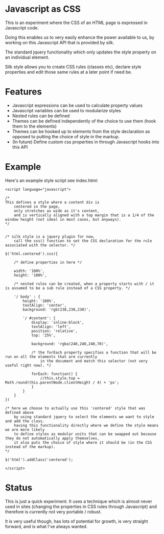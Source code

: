 # Javascript as CSS

This is an experiment where the CSS of an HTML page is expressed in Javascript code.

Doing this enables us to very easily enhance the power available to us, by working on this Javascript API that is provided by silk.

The standard jquery functionality which only updates the style property on an individual element.

Silk style allows you to create CSS rules (classes etc), declare style properties and edit those same rules at a later point if need be.


# Features

- Javascript expressions can be used to calculate property values
- Javascript variables can be used to modularize styles
- Nested rules can be defined
- Themes can be defined independently of the choice to use them (hook them to the elements)
- Themes can be hooked up to elements from the style declaration as opposed to putting the choice of style in the markup.
- (In future) Define custom css properties in through Javascript hooks into this API

# Example

Here's an example style script see index.html:

	<script language="javascript">
	
	/*
	This defines a style where a content div is
		centered in the page,
		only stretches as wide as it's content,
		and is vertically aligned with a top margin that is a 1/4 of the window height (not ideal in most cases, but anyways).
	*/
	
	
	/* silk style is a jquery plugin for now,
		call the sss() function to set the CSS declaration for the rule associated with the selector. */
	
	$('html.centered').sss({

		/* define properties in here */
		
		width: '100%',
		height: '100%',
		
		/* nested rules can be created, when a property starts with / it is assumed to be a sub rule instead of a CSS property. */
		
		'/ body' : {
			height: '100%',
			textAlign: 'center',
			background: 'rgb(230,230,230)',
			
			'/ #content': {
				display: 'inline-block',
				textAlign: 'left',
				position: 'relative',
				top: '25%',
				
				background: 'rgba(240,240,240,70)',
				
				/* the forEach property specifies a function that will be run on all the elements that are currently
					in the document and match this selector (not very useful right now). */
				
				forEach: function() {
					//this.style.top = Math.round(this.parentNode.clientHeight / 4) + 'px';
				}
			}
		}
	})
	
	/* here we choose to actually use this 'centered' style that was defined above
		by using standard jquery to select the elements we want to style and add the class.
		having this functionality directly where we define the style means we are more likely
		to define styles as modular units that can be swapped out because they do not automatically apply themselves,
		it also puts the choice of style where it should be (in the CSS instead of the markup).
	*/
	
	$('html').addClass('centered');
	
	</script>


# Status

This is just a quick experiment. It uses a technique which is almost never used in sites (changing the properties in CSS rules through Javascript) and therefore is currently not very portable / robust.

It is very useful though, has lots of potential for growth, is very straight forward, and is what I've always wanted.